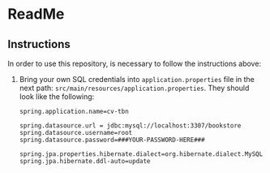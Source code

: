 # ReadMe

## Instructions

In order to use this repository, is necessary to follow the instructions above:

1. Bring your own SQL credentials into `application.properties` file in the next path: `src/main/resources/application.properties`. They should look like the following:

      ```
      spring.application.name=cv-tbn
      
      spring.datasource.url = jdbc:mysql://localhost:3307/bookstore
      spring.datasource.username=root
      spring.datasource.password=###YOUR-PASSWORD-HERE###
      
      spring.jpa.properties.hibernate.dialect=org.hibernate.dialect.MySQL8Dialect
      spring.jpa.hibernate.ddl-auto=update
      ```
  
